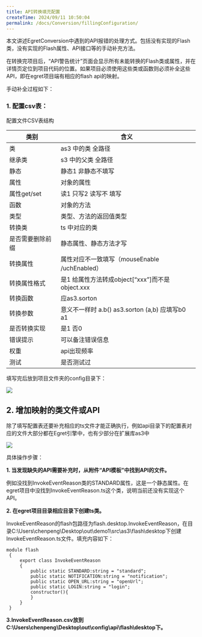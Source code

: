 ```yaml
---
title: API转换填充配置
createTime: 2024/09/11 10:50:04
permalink: /docs/Conversion/fillingConfiguration/
---
```

本文讲述EgretConversion中遇到的API报错的处理方式。包括没有实现的Flash类，没有实现的Flash属性、API接口等的手动补充方法。

在转换完项目后，“API警告统计”页面会显示所有未能转换的Flash类或属性，并在详情页定位到项目代码的位置。如果项目必须使用这些类或函数则必须补全这些API，即在egret项目端有相应的flash api的映射。

手动补全过程如下：

### 1. 配置csv表：

配置文件CSV表结构

| 类别 | 含义 |
|--|--|
| 类 | as3 中的类 全路径 |
| 继承类 | s3 中的父类 全路径 |
| 静态 | 静态1 非静态不填写 |
| 属性 | 对象的属性 |
| 属性get/set | 读1 只写2  读写不 填写|
| 函数 | 对象的方法 |
| 类型 | 类型、方法的返回值类型 |
| 转换类 | ts 中对应的类 |
| 是否需要删除前缀 | 静态属性、静态方法才写 |
| 转换属性| 属性对应不一致填写（mouseEnable /uchEnabled） |
| 转换属性格式 | 是1 给属性方法转成object[“xxx”]而不是object.xxx |
| 转换函数 | 应as3.sorton |
| 转换参数 | 意义不一样时 a.b()  as3.sorton (a,b) 应填写b0 a1 |
| 是否转换实现 | 是1 否0 |
| 错误提示 | 可以备注错误信息 |
| 权重 | api出现频率 |
| 测试 | 是否测试过 |

填写完后放到项目文件夹的config目录下：

![](56b1abfa0ce8e.png)

## 2. 增加映射的类文件或API

除了填写配置表还要补充相应的ts文件才能正确执行，例如api目录下的配置表对应的文件大部分都在Egret引擎中，也有少部分在扩展库as3中

![](56b1abfa302f6.png)

具体操作步骤：

**1. 当发现缺失的API需要补充时，从附件“API模板”中找到API的文件。**

例如没找到InvokeEventReason类的STANDARD属性，这是一个静态属性。在egret项目中没找到InvokeEventReason.ts这个类，说明当前还没有实现这个API。

**2. 在egret项目目录相应目录下创建ts类。**

InvokeEventReason的flash包路径为flash.desktop.InvokeEventReason，在目录C:\Users\chenpeng\Desktop\out\demo1\src\as3\flash\desktop下创建InvokeEventReason.ts文件。填充内容如下： 

```
module flash
 {
     export class InvokeEventReason
     {
         public static STANDARD:string = "standard";
         public static NOTIFICATION:string = "notification";
         public static OPEN_URL:string = "openUrl";
         public static LOGIN:string = "login";
         constructor(){
         }
     }
 }
```

**3.InvokeEventReason.csv放到C:\Users\chenpeng\Desktop\out\config\api\flash\desktop下。**